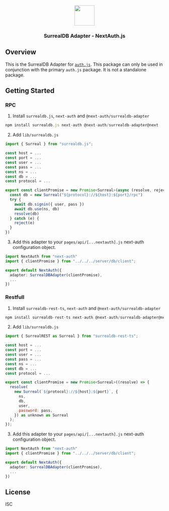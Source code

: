 <p align="center">
   <br/>
   <a href="https://authjs.dev" target="_blank"><img height="64px" src="https://authjs.dev/img/logo/logo-sm.png" /></a>
   <h3 align="center"><b>SurrealDB Adapter</b> - NextAuth.js</h3>
</p>

## Overview

This is the SurrealDB Adapter for [`auth.js`](https://authjs.dev). This package can only be used in conjunction with the primary `auth.js` package. It is not a standalone package.

## Getting Started

### RPC

1. Install `surrealdb.js`, `next-auth` and `@next-auth/surrealdb-adapter`

```js
npm install surrealdb.js next-auth @next-auth/surrealdb-adapter@next
```

2. Add `lib/surrealdb.js`

```js
import { Surreal } from "surrealdb.js";

const host = ...
const port = ...
const user = ...
const pass = ...
const ns = ...
const db = ...
const protocol = ...

export const clientPromise = new Promise<Surreal>(async (resolve, reject) => {
  const db = new Surreal("${protocol}://${host}:${port}/rpc")
  try {
    await db.signin({ user, pass })
    await db.use(ns, db)
    resolve(db)
  } catch (e) {
    reject(e)
  }
})
```

3. Add this adapter to your `pages/api/[...nextauth].js` next-auth configuration object.

```ts
import NextAuth from "next-auth"
import { clientPromise } from "../../../server/db/client";

export default NextAuth({
  adapter: SurrealDBAdapter(clientPromise),
  ...
})
```

### Restfull

1. Install `surrealdb-rest-ts`, `next-auth` and `@next-auth/surrealdb-adapter`

```js
npm install surrealdb-rest-ts next-auth @next-auth/surrealdb-adapter@next
```

2. Add `lib/surrealdb.js`

```js
import { SurrealREST as Surreal } from "surrealdb-rest-ts";

const host = ...
const port = ...
const user = ...
const pass = ...
const ns = ...
const db = ...
const protocol = ...

export const clientPromise = new Promise<Surreal>((resolve) => {
  resolve(
    new Surreal(`${protocol}://${host}:${port}`, {
      ns,
      db,
      user,
      password: pass,
    }) as unknown as Surreal
  );
});
```

3. Add this adapter to your `pages/api/[...nextauth].js` next-auth configuration object.

```ts
import NextAuth from "next-auth"
import { clientPromise } from "../../../server/db/client";

export default NextAuth({
  adapter: SurrealDBAdapter(clientPromise),
  ...
})
```

## License

ISC

